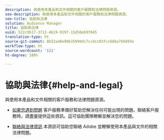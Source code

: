 ```yaml
---
description: 與使用本產品和文件相關的客戶服務和法律問題資源。
seo-description: 與使用本產品和文件相關的客戶服務和法律問題資源。
seo-title: 協助與法律
solution: Audience Manager
title: 協助與法律
uuid: 522c9b17-3712-4619-9197-15d50eb97045
translation-type: ht
source-git-commit: 0b32a48e99b35990dc7ccdcc03fcc68ba769d93e
workflow-type: ht
source-wordcount: '121'
ht-degree: 100%

---
```



# 協助與法律{#help-and-legal}

與使用本產品和文件相關的客戶服務和法律問題資源。

* [如果您遇到問題](/help/using/help-legal/help-problem.md)
客戶服務準備好幫助您解決任何可能出現的問題。聯絡客戶服務時，請盡量提供這些資訊。這可協助團隊瞭解並解決您的問題。


* [聯絡與法律資訊](/help/using/help-legal/help-legal-contact.md)
本資訊可協助您聯絡 Adobe 並瞭解使用本產品與文件的相關法律問題。
